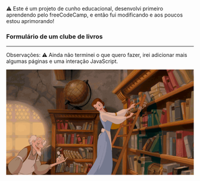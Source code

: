 ⚠️ Este é um projeto de cunho educacional, desenvolvi primeiro aprendendo pelo freeCodeCamp, e então fui modificando e aos poucos estou aprimorando!

### Formulário de um clube de livros ###
<hr>

Observações:
⚠️ Ainda não terminei o que quero fazer, irei adicionar mais algumas páginas e uma interação JavaScript. 

<img align="right" src="reações-mademoisellelovesbooks.gif" alt="Gif of Beauty in a library">